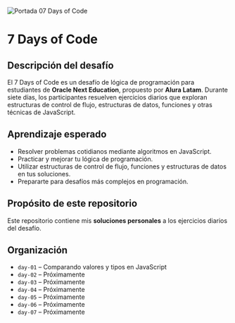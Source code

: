 ![Portada 07 Days of Code](../images/07-days-of-code.webp)

# 7 Days of Code

## Descripción del desafío
El 7 Days of Code es un desafío de lógica de programación para estudiantes de **Oracle Next Education**, propuesto por **Alura Latam**. Durante siete días, los participantes resuelven ejercicios diarios que exploran estructuras de control de flujo, estructuras de datos, funciones y otras técnicas de JavaScript.

## Aprendizaje esperado
- Resolver problemas cotidianos mediante algoritmos en JavaScript.  
- Practicar y mejorar tu lógica de programación.  
- Utilizar estructuras de control de flujo, funciones y estructuras de datos en tus soluciones.  
- Prepararte para desafíos más complejos en programación.

## Propósito de este repositorio
Este repositorio contiene mis **soluciones personales** a los ejercicios diarios del desafío.

## Organización
- `day-01` – Comparando valores y tipos en JavaScript
- `day-02` – Próximamente
- `day-03` – Próximamente
- `day-04` – Próximamente
- `day-05` – Próximamente
- `day-06` – Próximamente
- `day-07` – Próximamente
